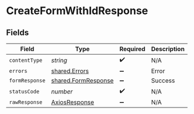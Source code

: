 # CreateFormWithIdResponse


## Fields

| Field                                                      | Type                                                       | Required                                                   | Description                                                |
| ---------------------------------------------------------- | ---------------------------------------------------------- | ---------------------------------------------------------- | ---------------------------------------------------------- |
| `contentType`                                              | *string*                                                   | :heavy_check_mark:                                         | N/A                                                        |
| `errors`                                                   | [shared.Errors](../../models/shared/errors.md)             | :heavy_minus_sign:                                         | Error                                                      |
| `formResponse`                                             | [shared.FormResponse](../../models/shared/formresponse.md) | :heavy_minus_sign:                                         | Success                                                    |
| `statusCode`                                               | *number*                                                   | :heavy_check_mark:                                         | N/A                                                        |
| `rawResponse`                                              | [AxiosResponse](https://axios-http.com/docs/res_schema)    | :heavy_minus_sign:                                         | N/A                                                        |